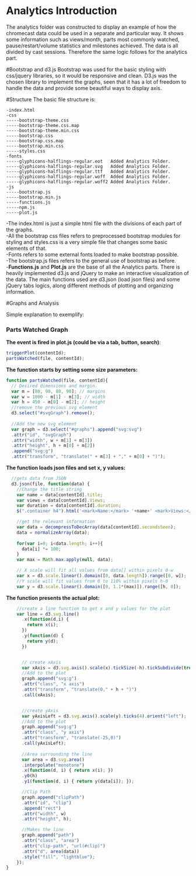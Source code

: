# Analytics Introduction
The analytics folder was constructed to display an example of how the chromecast data could be used in a separate and particular way. It shows some information such as views/month, parts most commonly watched, pause/restart/volume statistics and milestones achieved. The data is all divided by cast sessions. Therefore the same logic follows for the analytics part.


#Bootstrap and d3.js
Bootstrap was used for the basic styling with css/jquery libraries, so it would be responsive and clean. D3.js was the chosen library to implement the graphs, seen that it has a lot of freedom to handle the data and provide some beautiful ways to display axis.

#Structure
The basic file structure is:

```
-index.html
-css
-----bootstrap-theme.css	
-----bootstrap-theme.css.map	
-----bootstrap-theme.min.css	
-----bootstrap.css	
-----bootstrap.css.map	
-----bootstrap.min.css	
-----styles.css
-fonts
-----glyphicons-halflings-regular.eot	Added Analytics Folder. 
-----glyphicons-halflings-regular.svg	Added Analytics Folder. 
-----glyphicons-halflings-regular.ttf	Added Analytics Folder. 
-----glyphicons-halflings-regular.woff	Added Analytics Folder. 
-----glyphicons-halflings-regular.woff2	Added Analytics Folder. 
-js
-----bootstrap.js	
-----bootstrap.min.js	
-----functions.js
-----npm.js
-----plot.js
```

-The index.html is just a simple html file with the divisions of each part of the graphs.<br>
-All the bootstrap css files refers to preprocessed bootstrap modules for styling and styles.css is a very simple file that changes some basic elements of that.<br>
-Fonts refers to some external fonts loaded to make bootstrap possible.<br>
-The bootstrap.js files refers to the general use of bootstrap as before. <br> 
-<b>Functions.js</b> and <b>Plot.js</b> are the base of all the Analytics parts. There is heavily implemented d3.js and jQuery to make an interactive visualization of the data. The main functions used are d3.json (load json files) and some jQuery tabs logics, along different methods of plotting and organizing information.

#Graphs and Analysis

Simple explanation to exemplify: 

<h3>Parts Watched Graph</h3>

<b>The event is fired in plot.js (could be via a tab, button, search)</b>:
```javascript
triggerPlot(contentId);
partsWatched(file, contentId);
```

<b>The function starts by setting some size parameters:</b>
```javascript
function partsWatched(file, contentId){
  // Desired dimensions and margin.
  var m = [80, 90, 80, 90]; // margins
  var w = 1000 - m[1] - m[3]; // width
  var h = 450 - m[0] - m[2]; // height
  //remove the previous svg element
  d3.select("#svgGraph").remove();
  
  //Add the new svg element
  var graph = d3.select("#graphs").append("svg:svg")
  .attr("id", "svgGraph")
  .attr("width", w + m[1] + m[3])
  .attr("height", h + m[0] + m[2])
  .append("svg:g")
  .attr("transform", "translate(" + m[3] + "," + m[0] + ")");
```
<b>The function loads json files and set x, y values:</b>
```javascript
  //gets data from JSON
  d3.json(file, function(data) {
    //Change the title string
    var name = data[contentId].title;
    var views = data[contentId].Views;
    var duration = data[contentId].duration;
    $(".container h4").html('<mark>Name:</mark> '+name+' <mark>Views:</mark> '+views+' <mark>Duration:</mark> '+parseInt(duration))+'sec';

    //get the relevant information
    var data = decompressToDecArray(data[contentId].secondsSeen);
    data = normalizeArray(data);
    
    for(var i=0; i<data.length; i++){
      data[i] *= 100;
    }
    var max = Math.max.apply(null, data);

    // X scale will fit all values from data[] within pixels 0-w
    var x = d3.scale.linear().domain([0, data.length]).range([0, w]);
    //Y scale will fit values from 0 to 110% within pixels h-0 
    var y = d3.scale.linear().domain([0, 1.1*(max)]).range([h, 0]);
```

<b>The function presents the actual plot:</b>      
```javascript
    //create a line function to get x and y values for the plot
    var line = d3.svg.line()
      .x(function(d,i) {
        return x(i); 
      })
      .y(function(d) {
        return y(d); 
      })


      // create xAxis
      var xAxis = d3.svg.axis().scale(x).tickSize(-h).tickSubdivide(true);
      //Add to the plot
      graph.append("svg:g")
      .attr("class", "x axis")
      .attr("transform", "translate(0," + h + ")")
      .call(xAxis);


      //create yAxis
      var yAxisLeft = d3.svg.axis().scale(y).ticks(4).orient("left");
      //Add to the plot
      graph.append("svg:g")
      .attr("class", "y axis")
      .attr("transform", "translate(-25,0)")
      .call(yAxisLeft);
      
      //Area surrounding the line
      var area = d3.svg.area()
      .interpolate("monotone")
      .x(function(d, i) { return x(i); })
      .y0(h)
      .y1(function(d, i) { return y(data[i]); });

      //Clip Path
      graph.append("clipPath")
      .attr("id", "clip")
      .append("rect")
      .attr("width", w)
      .attr("height", h);

      //Makes the line
      graph.append("path")
      .attr("class", "area")
      .attr("clip-path", "url(#clip)")
      .attr("d", area(data))
      .style("fill", "lightblue");
    });
}
```


